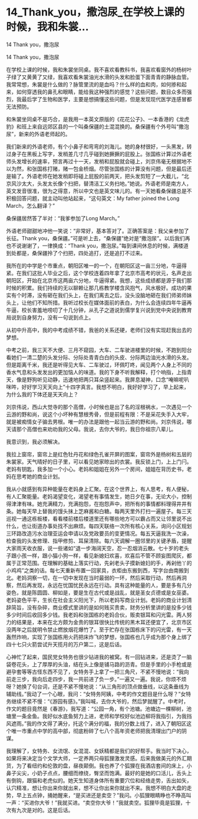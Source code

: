 # 14_Thank_you，撒泡尿_在学校上课的时候，我和朱裳...

14 Thank you，撒泡尿

14 Thank you，撒泡尿

在学校上课的时候，我和朱裳坐同桌。我不喜欢看教科书，我喜欢看窗外的杨树叶子绿了又黄黄了又绿，我喜欢看朱裳油光水滑的头发和脸蛋下面青青的静脉血管。我常常想，朱裳是什么做的？脉管里流的是血吗？什么样的血和肉，如何掺和起来，如何穿透我的鼻孔和眼睛，能给我这种强烈的感觉？这些问题，数目众多而强烈，我最后学了生物和医学，主要是想搞懂这些问题，但是发现现代医学连感冒都无法预防。

和朱裳坐同桌不是巧合，是我用一本英文原版的《花花公子》、一本香港的《龙虎豹》和班上来自远郊区县的一个叫桑保疆的土混混换的。桑保疆有个外号叫“撒泡尿”，新来的外语老师起的。

我们新来的外语老师，有个小鼻子和弯弯的刘海儿。她的身材很好，一头黑发，转过身子在黑板上写字，发梢差几寸几乎碰到她撅撅的屁股上。张国栋计算过外语老师头发增长的速率，预言再过十一天，发梢和屁股就会碰上，刘京伟毫无根据地不以为然，和张国栋打赌，赌一包金桥烟。尽管张国栋的计算没有问题，但是最后还是输了。外语老师在她发梢即将碰上屁股的前两天，把头发剪短了一大截儿，“北京风沙太大，头发太长像个扫把，替清洁工义务扫地。”她说。外语老师是南方人，英文发音很准，很为之得意，所以中文也是英文味儿的。有一天她看桑保疆总是不积极回答问题，就主动叫他站起来，“这句英文：My father joined the Long March，怎么翻译？”

桑保疆居然答了半对：“我爹参加了Long March。”

外语老师甜甜地冲他一笑说：“非常好，基本答对了。正确答案是：我父亲参加了长征。Thank you，桑保疆。”可是听上去，“桑保疆”绝对是“撒泡尿”。以后我们再也不说谢谢了，一律换成：“Thank you，撒泡尿。”每到课间休息的时候，满楼道到处都是，桑保疆拎了个扫把，四处追打，还是追打不过来。

我所在的中学是个市重点，朝阳区唯一的一个，在朝阳区这一亩三分地，牛逼得紧。在我们这批人毕业之后，这个学校连着四年拿了北京市高考的状元，名声走出朝阳区，开始在北京市这两亩六分地，牛逼得紧。我想，这些成绩都是源于我们那时候的积累。我们持续的无以聊赖让那几栋教学楼含风抱气，风水极好。成功的果实有个时滞，没有砸在我们头上，在我们离去之后，没头没脑地砸在我们师弟师妹头上，让他们不知所措。我听过校长在媒体面前的表白，为什么会连续四年牛逼再牛逼，校长害羞地唠叨了十几分钟，从孔子之道说到儒学复兴说到党中央说到教育局说到自身努力，没有一句说到点上。

从初中升高中，我的中考成绩不错，我爸的关系还硬，老师们没有实现赶我出去的梦想。

中考之前，我三天不大便、三月不窥园，大车、二车驶进楼里的时候，不跑到阳台看她们一清二楚的头发分际、分际处青青白白的头皮、分际两边油光水滑的头发。但是距离千米，我还是听得见大车、二车驶过，环佩叮咚，闻见两个人身上不同的香水气息和头发发出的更加恼人的味道。我的下身不听我解释，打个响指，上指青天，像是野狗听见动静，迅速地把两只耳朵竖起来。我屏息凝神，口念“唵嘛呢叭咪吽，好好学习天天向上”十四字真言。我想不明白，我好好学习了，早上起来，为什么我的下体还是天天向上？

刘京伟说，西山大觉寺的那个高僧，小时候也是出了名的淫根祸水，一次遇见一个云游的野和尚，说这个小坏种有慧根秀骨，但是前程有限：不是采花失手入大牢，就是被痴情女子骟去男根。唯一的办法是跟他一起当云游的野和尚。刘京伟说，哪天请那个高僧也来劝劝我的父母。我说，去你大爷的，我日你祖宗八辈儿。

我意识到，我必须解决。

我拉上窗帘，窗帘上是红色牡丹花和绿色孔雀开屏的图案，窗帘外是杨树和五层的朱裳家。天气晴好的日子里，可以看见她家晾出的衣裳。我反锁上门，上上门闩。老妈有钥匙，我多加一个小心。老妈和姐姐在另外一个房间，姐姐在背历史书，老妈在思考她的商业计划。

我从小就感到有异种能量在老妈身上汇聚。在这个世界上，有人思考，有人便秘，有人汇聚能量。老妈渴望变化，渴望老有事情发生，她日夕在事，无论大小，控制得津津有味。她充满精力，充满抱怨，在抱怨声中，把所有的事情都料理得井井有条。她每天早上替我的馒头抹上芝麻酱和白糖。每两天里外打扫一遍屋子。每三天巡视一通这栋板楼，看看楼前楼后楼道里还有哪些地方可以霸占而又让邻里说不出什么，也让街道办事处找不出麻烦。每四天联络一次所有核心关系，询问小区规划三环路改造污水治理亚运会申请以及党政要员的变更情况。每五天逼我洗一次澡，检查我的头发修理、指甲修剪、耳屎清除。每六天调解一圈邻里的关键矛盾，提醒大家雨天收衣服，说一些诸如“退一步海阔天空，忍一忍烟消云散。七十岁的老头子跟小孩一样，跟小猫小狗一样，看见新媳妇欢喜，欢喜后不管不顾妄图爬灰，都属于正常范围。在理解的基础上落实行动，先剁老头子摸新媳妇的手，再剁他丫的小鸡鸡”之类的话。每七天重新布置一回家具，衣柜由东搬到西，写字台由南搬到北。老妈洞察一切，在一切中发现在当时最弱的一环，然后采取行动，然后再洞察，然后再发现，永远在忧国忧民永远在行动。具有这种能量的人，要是多有几分姿色，就是陈圆圆、柳如是，要是生在古代或是战乱，就是圣女贞德或是女巫婆。老妈姿色平平，生长在社会主义阳光下，所以老妈写商业计划。老妈的商业计划清辞简旨，没有杂碎，商业模式里讲的是如何贱买贵卖，财务分析里讲的是投多少钱多少时间后收回多少钱。我老妈和张国栋的老妈合伙，贩卖银耳和闪光雷。两人努力的结果是，本来在北方颇为金贵的银耳很快比传统的黑木耳还便宜了，北京市区没两年之后就明令禁止燃放烟花爆竹了。至于贮存在张国栋床下的闪光雷，有一天轰然炸响，实现了张国栋用火药把床炸飞的梦想，张国栋也几乎成为那个身上绑了四十七只火箭尝试升天揽月的万户第二，这是后话。

心神忙了起来，国民党女特务也很少钻进我的被窝。有一回钻进来，还是烫了一脑袋卷花头，上了厚厚的头油，结在头上像是铺马路的沥青。但是手里的小手枪或是避孕套等等古怪东西不见了，女特务手上拿了一把三角尺，不紧不慢地说：“我向前走三步，我向后走四步，我一共前进了负一步。”一遍又一遍。我说，你烦不烦呀？她换了句台词，还是不紧不慢地说：“从三角形的顶点做垂线，以这条垂线为辅助线。”我动了一个心眼，我问：“女特务阿姨，中考的作文题目是什么呀？”女特务继续不紧不慢：“《游园有感》。”我叫喊，去你大爷的，然后梦就醒了。中考时，作文的题目竟然是《春游》，我写道：“公园一角，有个池塘。池塘边一棵柳树，池塘里一条金鱼。我好似水底鱼努力上进，老师和学校好似池边柳将我指引，为我挡风遮雨。”我的作文得了满分，托这个满分的福，我的分数上线了，进入了朝阳区这个唯一市重点中学的高中部，彻底粉碎了七八个高年资老师把我清理出门户的阴谋。

我理解了，女特务、女流氓、女混混、女妖精都是我们的好帮手。我当时下决心，如果将来决定当个文学大师，一定养两只母狐狸激发灵感。后来我做美元的外汇期货，为了看纽约和伦敦的盘，昼夜颠倒。我也养了个狐狸在我酒店套间的床上，小鼻子尖尖，小奶子点点，腰细而缭绕，臀坚而饱满。最好的是她的口活儿，舌头上有倒钩，跟猫和老虎似的。她天生知道身体所有重要穴位和经络走势，舌出如矢，认穴精准，想让你出来你就出来，想不让你出来你就出不来。我想不明白大盘的走势，早上五点钟，捅她醒来，“是买进还是卖空？”我问。小狐狸眼睛睁也不睁高叫一声：“买进你大爷！”我就买进。“卖空你大爷！”我就卖空。狐狸毕竟是狐狸，十次有九次是对的。这是后话。